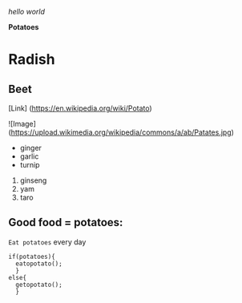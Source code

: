 *hello world*

**Potatoes** 

# Radish

## Beet

[Link] (https://en.wikipedia.org/wiki/Potato) <br>

![Image] (https://upload.wikimedia.org/wikipedia/commons/a/ab/Patates.jpg)

* ginger
* garlic
* turnip

1. ginseng
2. yam
3. taro

Good food = potatoes: 
---

`Eat potatoes` every day

```
if(potatoes){
  eatopotato();
  }
else{
  getopotato();
  }
```
